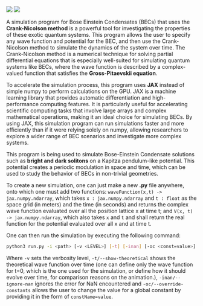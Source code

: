 <img src="https://user-images.githubusercontent.com/40344474/223997006-4c4ae49e-3a96-43cb-95ef-9a9727b502d5.png#gh-light-mode-only">
<img src="https://user-images.githubusercontent.com/40344474/223997775-5516082f-edf9-4c87-9c30-a5734f2d2321.png#gh-dark-mode-only">


A simulation program for Bose Einstein Condensates (BECs) that uses the **Crank-Nicolson method** is a powerful tool for investigating the properties of these exotic quantum systems. This program allows the user to specify any wave function and potential for the BEC, and then use the Crank-Nicolson method to simulate the dynamics of the system over time. The Crank-Nicolson method is a numerical technique for solving partial differential equations that is especially well-suited for simulating quantum systems like BECs, where the wave function is described by a complex-valued function that satisfies the **Gross-Pitaevskii equation**.

To accelerate the simulation process, this program uses **JAX** instead of simple numpy to perform calculations on the GPU. JAX is a machine learning library that provides automatic differentiation and high-performance computing features. It is particularly useful for accelerating scientific computing tasks that involve large arrays and complex mathematical operations, making it an ideal choice for simulating BECs. By using JAX, this simulation program can run simulations faster and more efficiently than if it were relying solely on numpy, allowing researchers to explore a wider range of BEC scenarios and investigate more complex systems.

This program is being used to simulate Bose-Einstein Condensate solutions such as **bright and dark solitons** on a Kapitza pendulum-like potential. This potential creates a periodic modulation in space and time, which can be used to study the behavior of BECs in non-trivial geometries.

To create a new simulation, one can just make a new **.py** file anywhere, onto which one must add two functions: `waveFunction(x,t) -> jax.numpy.ndarray`, which takes `x : jax.numpy.ndarray` and `t : float` as the space grid (in meters) and the time (in seconds) and returns the complex wave function evaluated over all the position lattice x at time t; and `V(x, t) -> jax.numpy.ndarray`, which also takes `x` and `t` and shall return the real function for the potential evaluated over all x and at time t.

One can then run the simulation by executing the following command:

```bash
python3 run.py -i <path> [-v <LEVEL>] [-t] [-inan] [-oc <const=value>]
```
Where `-v` sets the verbosity level, `-t/--show-theoretical` shows the theoretical wave function over time (one can define only the wave function for t=0, which is the one used for the simulation, or define how it should evolve over time, for comparison reasons on the animation.), `-inan/--ignore-nan` ignores the error for NaN encountered and `-oc/--override-constants` allows the user to change the value for a global constant by providing it in the form of `constName=value`.
